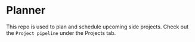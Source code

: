 # Planner

This repo is used to plan and schedule upcoming side projects. Check out the `Project pipeline` under the Projects tab.
